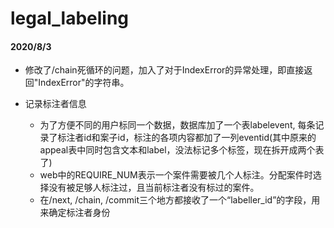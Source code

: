 # legal_labeling

#### 2020/8/3

+ 修改了/chain死循环的问题，加入了对于IndexError的异常处理，即直接返回"IndexError"的字符串。

+ 记录标注者信息
  + 为了方便不同的用户标同一个数据，数据库加了一个表labelevent, 每条记录了标注者id和案子id，标注的各项内容都加了一列eventid(其中原来的appeal表中同时包含文本和label，没法标记多个标签，现在拆开成两个表了)
  + web中的REQUIRE_NUM表示一个案件需要被几个人标注。分配案件时选择没有被足够人标注过，且当前标注者没有标过的案件。
  + 在/next, /chain, /commit三个地方都接收了一个“labeller_id”的字段，用来确定标注者身份